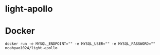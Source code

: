 # light-apollo

# Docker

`docker run -e MYSQL_ENDPOINT="" -e MYSQL_USER="" -e MYSQL_PASSWORD="" noahyao1024/light-apollo`

